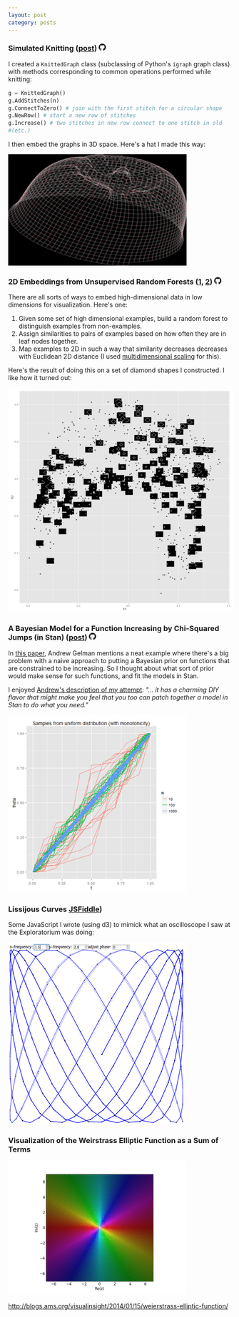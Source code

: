 ```yaml
---
layout: post
category: posts
---
```



### Simulated Knitting ([post](http://blog.davidchudzicki.com/2011/11/simulated-knitting.html)) [![Knit3D](/images/posts/gh.png)](https://github.com/dchudz/Knit3d/blob/master/CreateGraph.py)


I created a ```KnittedGraph``` class (subclassing of Python's ```igraph``` graph class) with methods corresponding to common operations performed while knitting:

``` python
g = KnittedGraph()
g.AddStitches(n)
g.ConnectToZero() # join with the first stitch for a circular shape	
g.NewRow() # start a new row of stitches
g.Increase() # two stitches in new row connect to one stitch in old
#(etc.)
```

I then embed the graphs in 3D space. Here's a hat I made this way:

![hat](/images/posts/hat_100_20.png)

### 2D Embeddings from Unsupervised Random Forests ([1](http://blog.davidchudzicki.com/2012/08/random-forests-for-visualizing-data.html), [2](http://blog.davidchudzicki.com/2012/08/visualize-random-forest-that-classifies.html)) [![random_forest_visualizations](/images/posts/gh.png)](https://github.com/dchudz/misc/tree/master/random_forest_visualizations)

There are all sorts of ways to embed high-dimensional data in low dimensions for visualization. Here's one:

1. Given some set of high dimensional examples, build a random forest to distinguish examples from non-examples.
2. Assign similarities to pairs of examples based on how often they are in leaf nodes together.
3. Map examples to 2D in such a way that similarity decreases decreases with Euclidean 2D distance (I used [multidimensional scaling](https://en.wikipedia.org/wiki/Multidimensional_scaling) for this).

Here's the result of doing this on a set of diamond shapes I constructed. I like how it turned out:

![hat](/images/posts/diamondsRF.png)

### A Bayesian Model for a Function Increasing by Chi-Squared Jumps (in Stan) ([post](http://blog.davidchudzicki.com/2013/10/a-bayesian-model-for-function.html)) [![stan_increasing_function](/images/posts/gh.png)](https://github.com/dchudz/misc/tree/master/stan%20models/increasing%20by%20chi%20square%20increments)

In [this paper](http://www.stat.columbia.edu/~gelman/research/published/deep.pdf), Andrew Gelman mentions a neat example where there's a big problem with a naive approach to putting a Bayesian prior on functions that are constrained to be increasing. So I thought about what sort of prior would make sense for such functions, and fit the models in Stan. 

I enjoyed [Andrew's description of my attempt](http://andrewgelman.com/2013/11/22/bayesian-model-increasing-function-stan/): *"... it has a charming DIY flavor that might make you feel that you too can patch together a model in Stan to do what you need."*

![increasing_uniform](/images/posts/increasing_uniform.png)

### Lissijous Curves [JSFiddle](http://jsfiddle.net/dchudz/yYZZy/embedded/result/))

Some JavaScript I wrote (using d3) to mimick what an oscilloscope I saw at the Exploratorium was doing:

[![lissijous](/images/posts/lissijous.png)](http://jsfiddle.net/dchudz/yYZZy/embedded/result/)

### Visualization of the Weirstrass Elliptic Function as a Sum of Terms

![weierstrass](/images/posts/weierstrass.gif)


http://blogs.ams.org/visualinsight/2014/01/15/weierstrass-elliptic-function/

